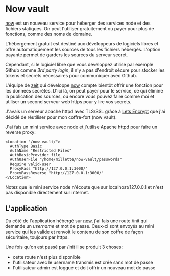 # Now vault

[now][] est un nouveau service pour héberger des services node
et des fichiers statiques. On peut l'utiliser gratuitement ou payer
pour plus de fonctions, comme des noms de domaine.

L'hébergement gratuit est destiné aux développeurs de logiciels libres
et offre automatiquement les sources de tous les fichiers hébergés.
L'option payante permet de garders les sources du serveur secret.

Cependant, si le logiciel libre que vous développez utilise par exemple
Github comme *3rd party login*, il n'y a pas d'endroit sécure pour
stocker les tokens et secrets nécessaires pour communiquer avec Github.

L'équipe de [zeit][] qui développe [now][] compte bientôt offrir
une fonction pour les données secrètes. D'ici là, on peut payer
pour le service, ce qui élimine la publication des sources, ou encore
vous pouvez faire comme moi et utiliser un second serveur web https
pour y lire vos secrets.

J'avais un serveur apache httpd avec TLS/SSL grâce à [Lets Encrypt][]
que j'ai décidé de réutiliser pour mon coffre-fort (now vault).

J'ai fais un mini service avec node et j'utilise Apache httpd pour faire
un reverse proxy:

```
<Location "/now-vault/">
  AuthType Basic
  AuthName "Restricted Files"
  AuthBasicProvider file
  AuthUserFile "/home/millette/now-vault/passwords"
  Require valid-user
  ProxyPass "http://127.0.0.1:3000/"
  ProxyPassReverse "http://127.0.0.1:3000/"
</Location>
```

Notez que le mini service node n'écoute que sur localhost/127.0.0.1 et
n'est pas disponible directement sur internet.

## L'application
Du côté de l'application hébergé sur [now][], j'ai fais une route /init
qui demande un *username* et mot de passe. Ceux-ci sont envoyés au
mini service qui les valide et renvoit le contenu de son coffre
de façon sécuritaire, toujours par https.

Une fois qu'on est passé par /init il se produit 3 choses:
* cette route n'est plus disponible
* l'utilisateur avec le username transmis est créé sans mot de passe
* l'utilisateur admin est loggué et doit offrir un nouveau mot de passe

[now]: <http://now.sh/>
[zeit]: <https://zeit.co/>
[Lets Encrypt]: <https://letsencrypt.org/>